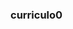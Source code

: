 ### curriculo0

<!--
**Vivihf14** is a ✨ _special_ ✨ repository because its 'README.md' (this file) appears on your Github profile.

Here are some ideas to get you started









-->
